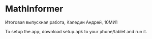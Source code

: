 # MathInformer
Итоговая выпускная работа, Каледин Андрей, 10МИ1

To setup the app, download setup.apk to your phone/tablet and run it.
